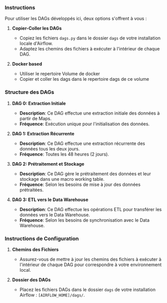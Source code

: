 ### Instructions

Pour utiliser les DAGs développés ici, deux options s'offrent à vous :

1. **Copier-Coller les DAGs**
   - Copiez les fichiers `dags.py` dans le dossier `dags` de votre installation locale d'Airflow.
   - Adaptez les chemins des fichiers à exécuter à l'intérieur de chaque DAG.

2. **Docker based**
    - Utiliser le repertoire Volume de docker 
    - Copier et coller les dags dans le repertoire dags de ce volume

### Structure des DAGs
1. **DAG 0: Extraction Initiale**
   - **Description**: Ce DAG effectue une extraction initiale des données à partir de Maps.
   - **Fréquence**: Exécution unique pour l'initialisation des données.
   
2. **DAG 1: Extraction Récurrente**
   - **Description**: Ce DAG effectue une extraction récurrente des données tous les deux jours.
   - **Fréquence**: Toutes les 48 heures (2 jours).
   
3. **DAG 2: Prétraitement et Stockage**
   - **Description**: Ce DAG gère le prétraitement des données et leur stockage dans une macro working table.
   - **Fréquence**: Selon les besoins de mise à jour des données prétraitées.
   
4. **DAG 3: ETL vers le Data Warehouse**
   - **Description**: Ce DAG effectue les opérations ETL pour transférer les données vers le Data Warehouse.
   - **Fréquence**: Selon les besoins de synchronisation avec le Data Warehouse.

### Instructions de Configuration
1. **Chemins des Fichiers**
   - Assurez-vous de mettre à jour les chemins des fichiers à exécuter à l'intérieur de chaque DAG pour correspondre à votre environnement local.
   
2. **Dossier des DAGs**
   - Placez les fichiers DAGs dans le dossier `dags` de votre installation Airflow : `[AIRFLOW_HOME]/dags/`.
